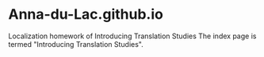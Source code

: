 # Anna-du-Lac.github.io
Localization homework of Introducing Translation Studies
The index page is termed "Introducing Translation Studies".
